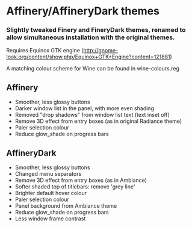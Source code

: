 Affinery/AffineryDark themes
============================

### Slightly tweaked Finery and FineryDark themes, renamed to allow simultaneous installation with the original themes.

Requires Equinox GTK engine (http://gnome-look.org/content/show.php/Equinox+GTK+Engine?content=121881)

A matching colour scheme for Wine can be found in wine-colours.reg


Affinery
--------

* Smoother, less glossy buttons
* Darker window list in the panel, with more even shading
* Removed "drop shadows" from window list text (text inset off)
* Remove 3D effect from entry boxes (as in original Radiance theme)
* Paler selection colour
* Reduce glow_shade on progress bars


AffineryDark
------------

* Smoother, less glossy buttons
* Changed menu separators
* Remove 3D effect from entry boxes (as in Ambiance)
* Softer shaded top of titlebars: remove 'grey line' 
* Brighter default hover colour
* Paler selection colour
* Panel background from Ambiance theme
* Reduce glow_shade on progress bars
* Less window frame contrast
